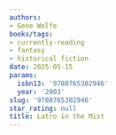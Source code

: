 ```yaml
---
authors:
- Gene Wolfe
books/tags:
- currently-reading
- fantasy
- historical fiction
date: 2025-05-15
params:
  isbn13: '9780765302946'
  year: '2003'
slug: '9780765302946'
star_rating: null
title: Latro in the Mist
---
```



<!--more-->